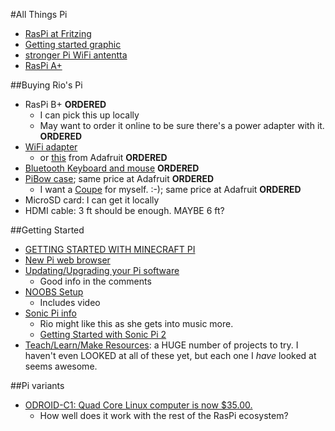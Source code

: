 #All Things Pi
-  [RasPi at Fritzing](http://fritzing.org/projects/by-tag/raspberrypi/)
-  [Getting started graphic](http://i.imgur.com/AQwILHV.jpg)
-  [stronger Pi WiFi antentta](http://www.adafruit.com/products/1030)
-  [RasPi A+](http://www.adafruit.com/products/2266)

##Buying Rio's Pi
-  RasPi B+ **ORDERED**
    +  I can pick this up locally
    +  May want to order it online to be sure there's a power adapter with it. **ORDERED**
-  [WiFi adapter](http://www.mcmelectronics.com/product/831-2761)
    +  or [this](http://www.adafruit.com/products/814) from Adafruit **ORDERED**
-  [Bluetooth Keyboard and mouse](http://www.adafruit.com/product/1738) **ORDERED**
-  [PiBow case](http://www.mcmelectronics.com/product/83-16420?green=CDE56907-AC72-5CF4-B07A-4F14285B4A0D); same price at Adafruit **ORDERED**
    +  I want a [Coupe](http://www.mcmelectronics.com/product/83-16422?green=CDE56907-AC72-5CF4-B07A-4F14285B4A0D) for myself. :-); same price at Adafruit **ORDERED**
-  MicroSD card: I can get it locally
-  HDMI cable: 3 ft should be enough. MAYBE 6 ft?

##Getting Started
-  [GETTING STARTED WITH MINECRAFT PI](http://www.raspberrypi.org/learning/getting-started-with-minecraft-pi/worksheet.md)
-  [New Pi web browser](http://www.raspberrypi.org/web-browser-released/)
-  [Updating/Upgrading your Pi software](http://www.raspberrypi.org/new-raspbian-and-noobs-releases/)
    +  Good info in the comments
-  [NOOBS Setup](http://www.raspberrypi.org/help/noobs-setup/)
    +  Includes video
-  [Sonic Pi info](http://www.raspberrypi.org/tag/sonic-pi/)
    +  Rio might like this as she gets into music more.
    +  [Getting Started with Sonic Pi 2](http://www.raspberrypi.org/resource/sonic-pi-2-taster/)
-  [Teach/Learn/Make Resources](http://www.raspberrypi.org/resources/): a HUGE number of projects to try. I haven't even LOOKED at all of these yet, but each one I *have* looked at seems awesome.

##Pi variants
-  [ODROID-C1: Quad Core Linux computer is now $35.00.](http://www.hardkernel.com/main/products/prdt_info.php?g_code=G141578608433)
    +  How well does it work with the rest of the RasPi ecosystem?
